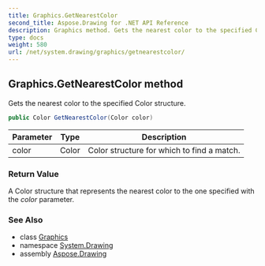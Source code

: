 ```yaml
---
title: Graphics.GetNearestColor
second_title: Aspose.Drawing for .NET API Reference
description: Graphics method. Gets the nearest color to the specified Color structure
type: docs
weight: 580
url: /net/system.drawing/graphics/getnearestcolor/
---
```

## Graphics.GetNearestColor method

Gets the nearest color to the specified Color structure.

```csharp
public Color GetNearestColor(Color color)
```

| Parameter | Type | Description |
| --- | --- | --- |
| color | Color | Color structure for which to find a match. |

### Return Value

A Color structure that represents the nearest color to the one specified with the *color* parameter.

### See Also

* class [Graphics](../)
* namespace [System.Drawing](../../graphics/)
* assembly [Aspose.Drawing](../../../)


